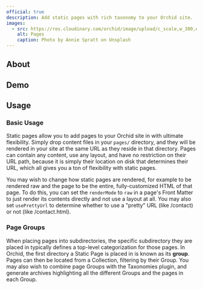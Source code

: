 ```yaml
---
official: true
description: Add static pages with rich taxonomy to your Orchid site.
images:
  - src: https://res.cloudinary.com/orchid/image/upload/c_scale,w_300,e_blur:150/v1537027621/plugins/pages.jpg
    alt: Pages
    caption: Photo by Annie Spratt on Unsplash
---
```


## About

## Demo

## Usage

### Basic Usage

Static pages allow you to add pages to your Orchid site in with ultimate flexibility. Simply drop content files in your 
`pages/` directory, and they will be rendered in your site at the same URL as they reside in that directory. Pages can 
contain any content, use any layout, and have no restriction on their URL path, because it is simply their location on
disk that determines their URL, which all gives you a ton of flexibility with static pages.

You may wish to change how static pages are rendered, for example to be rendered raw and the page to be the entire, 
fully-customized HTML of that page. To do this, you can set the `renderMode` to `raw` in a page's Front Matter to just 
render its contents directly and not use a layout at all. You may also set `usePrettyUrl` to determine whether to use
a "pretty" URL (like /contact) or not (like /contact.html).

### Page Groups

When placing pages into subdirectories, the specific subdirectory they are placed in typically defines a top-level 
categorization for those pages. In Orchid, the first directory a Static Page is placed in is known as its **group**. 
Pages can then be located from a Collection, filtering by their Group. You may also wish to combine page Groups with the
Taxonomies plugin, and generate archives highlighting all the different Groups and the pages in each Group.